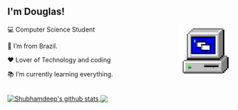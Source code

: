 ## I'm Douglas!

 

:computer: Computer Science Student               <img align="right" alt="PC GIF" src="https://github.com/TheDudeThatCode/TheDudeThatCode/blob/master/Assets/PC.gif" width="120" />

:house_with_garden: I’m from Brazil.                           

:heart: Lover of Technology and coding

:books: I’m currently learning everything.

<br>
<a href="https://github.com/Arkashersz">
 <img align="center" src="https://github-readme-stats.vercel.app/api?username=Arkashersz&show_icons=true&theme=dark&line_height=27" alt="Shubhamdeep's github stats"/>
</a>

<a href="https://github.com/Arkashersz">
  <img align="center" src="https://github-readme-stats.vercel.app/api/top-langs/?username=Arkashersz&theme=dark&hide_langs_below=1" />
</a>



<!--

-->
